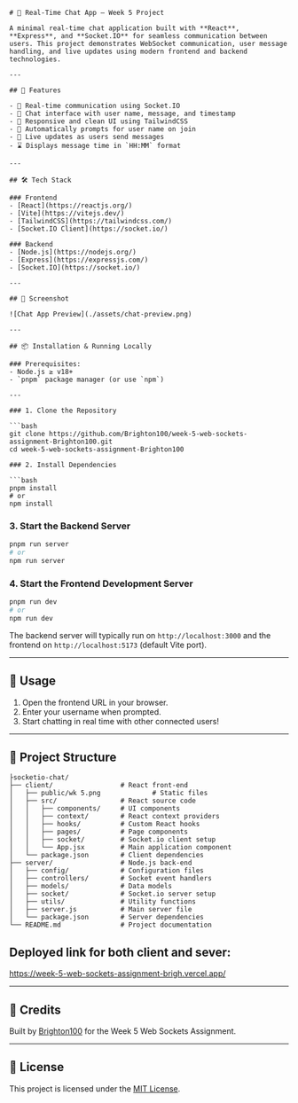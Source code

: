 ```
# 💬 Real-Time Chat App – Week 5 Project

A minimal real-time chat application built with **React**, **Express**, and **Socket.IO** for seamless communication between users. This project demonstrates WebSocket communication, user message handling, and live updates using modern frontend and backend technologies.

---

## 🚀 Features

- 🔌 Real-time communication using Socket.IO
- 💬 Chat interface with user name, message, and timestamp
- 📱 Responsive and clean UI using TailwindCSS
- 🎯 Automatically prompts for user name on join
- 🔁 Live updates as users send messages
- ⌛ Displays message time in `HH:MM` format

---

## 🛠 Tech Stack

### Frontend
- [React](https://reactjs.org/)
- [Vite](https://vitejs.dev/)
- [TailwindCSS](https://tailwindcss.com/)
- [Socket.IO Client](https://socket.io/)

### Backend
- [Node.js](https://nodejs.org/)
- [Express](https://expressjs.com/)
- [Socket.IO](https://socket.io/)

---

## 📸 Screenshot

![Chat App Preview](./assets/chat-preview.png)

---

## 📦 Installation & Running Locally

### Prerequisites:
- Node.js ≥ v18+
- `pnpm` package manager (or use `npm`)

---

### 1. Clone the Repository

```bash
git clone https://github.com/Brighton100/week-5-web-sockets-assignment-Brighton100.git
cd week-5-web-sockets-assignment-Brighton100

### 2. Install Dependencies

```bash
pnpm install
# or
npm install
```

### 3. Start the Backend Server

```bash
pnpm run server
# or
npm run server
```

### 4. Start the Frontend Development Server

```bash
pnpm run dev
# or
npm run dev
```

The backend server will typically run on `http://localhost:3000` and the frontend on `http://localhost:5173` (default Vite port).

---

## 📝 Usage

1. Open the frontend URL in your browser.
2. Enter your username when prompted.
3. Start chatting in real time with other connected users!

---

## 📂 Project Structure

```
├socketio-chat/
├── client/                 # React front-end
│   ├── public/wk 5.png             # Static files
│   ├── src/                # React source code
│   │   ├── components/     # UI components
│   │   ├── context/        # React context providers
│   │   ├── hooks/          # Custom React hooks
│   │   ├── pages/          # Page components
│   │   ├── socket/         # Socket.io client setup
│   │   └── App.jsx         # Main application component
│   └── package.json        # Client dependencies
├── server/                 # Node.js back-end
│   ├── config/             # Configuration files
│   ├── controllers/        # Socket event handlers
│   ├── models/             # Data models
│   ├── socket/             # Socket.io server setup
│   ├── utils/              # Utility functions
│   ├── server.js           # Main server file
│   └── package.json        # Server dependencies
└── README.md               # Project documentation

```
## Deployed link for both client and sever: 
https://week-5-web-sockets-assignment-brigh.vercel.app/

---

## 🙌 Credits

Built by [Brighton100](https://github.com/Brighton100) for the Week 5 Web Sockets Assignment.

---

## 📃 License

This project is licensed under the [MIT License](LICENSE).
```
